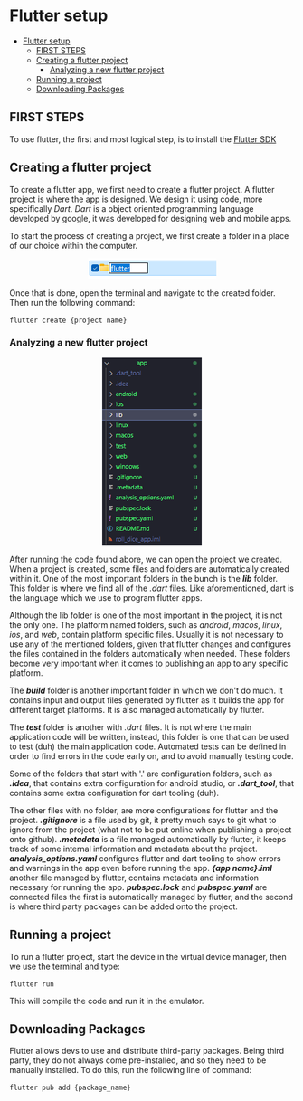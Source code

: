 # Flutter setup

- [Flutter setup](#flutter-setup)
  - [FIRST STEPS](#first-steps)
  - [Creating a flutter project](#creating-a-flutter-project)
    - [Analyzing a new flutter project](#analyzing-a-new-flutter-project)
  - [Running a project](#running-a-project)
  - [Downloading Packages](#downloading-packages)

## FIRST STEPS

To use flutter, the first and most logical step, is to install the [Flutter SDK](https://docs.flutter.dev/get-started/install/windows#get-the-flutter-sdk)

## Creating a flutter project

To create a flutter app, we first need to create a flutter project. A flutter project is where the app is designed. We design it using code, more specifically *Dart*. *Dart* is a object oriented programming language developed by google, it was developed for designing web and mobile apps.

To start the process of creating a project, we first create a folder in a place of our choice within the computer.

<p align="center">
    <img src = "./images/image_1.png"/>
</p>

Once that is done, open the terminal and navigate to the created folder. Then run the following command:

~~~shell
flutter create {project name}
~~~

### Analyzing a new flutter project

<p align="center">
    <img src = "./images/image_2.png"/>
</p>

After running the code found abore, we can open the project we created. When a project is created, some files and folders are automatically created within it. One of the most important folders in the bunch is the ***lib*** folder. This folder is where we find all of the *.dart* files. Like aforementioned, dart is the language which we use to program flutter apps.

Although the lib folder is one of the most important in the project, it is not the only one. The platform named folders, such as *android*, *macos*, *linux*, *ios*, and *web*, contain platform specific files. Usually it is not necessary to use any of the mentioned folders, given that flutter changes and configures the files contained in the folders automatically when needed. These folders become very important when it comes to publishing an app to any specific platform.

The ***build*** folder is another important folder in which we don't do much. It contains input and output files generated by flutter as it builds the app for different target platforms. It is also managed automatically by flutter.

The ***test*** folder is another with *.dart* files. It is not where the main application code will be written, instead, this folder is one that can be used to test (duh) the main application code. Automated tests can be defined in order to find errors in the code early on, and to avoid manually testing code.

Some of the folders that start with '.' are configuration folders, such as ***.idea***, that contains extra configuration for android studio, or ***.dart_tool***, that contains some extra configuration for dart tooling (duh).

The other files with no folder, are more configurations for flutter and the project. ***.gitignore*** is a file used by git, it pretty much says to git what to ignore from the project (what not to be put online when publishing a project onto github). ***.metadata*** is a file managed automatically by flutter, it keeps track of some internal information and metadata about the project. ***analysis_options.yaml*** configures flutter and dart tooling to show errors and warnings in the app even before running the app. ***{app name}.iml*** another file managed by flutter, contains metadata and information necessary for running the app. ***pubspec.lock*** and ***pubspec.yaml*** are connected files the first is automatically managed by flutter, and the second is where third party packages can be added onto the project.

## Running a project

To run a flutter project, start the device in the virtual device manager, then we use the terminal and type:

~~~shell
flutter run
~~~

This will compile the code and run it in the emulator.

## Downloading Packages

Flutter allows devs to use and distribute third-party packages. Being third party, they do not always come pre-installed, and so they need to be manually installed. To do this, run the following line of command:

~~~shell
flutter pub add {package_name}
~~~